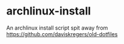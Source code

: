 # archlinux-install
An archlinux install script spit away from https://github.com/daviskregers/old-dotfiles
